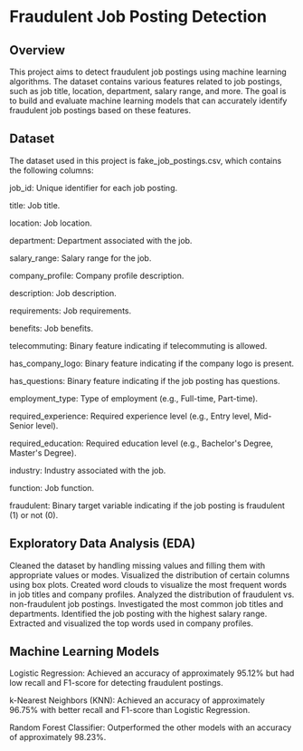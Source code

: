 # Fraudulent Job Posting Detection
## Overview
This project aims to detect fraudulent job postings using machine learning algorithms. The dataset contains various features related to job postings, such as job title, location, department, salary range, and more. The goal is to build and evaluate machine learning models that can accurately identify fraudulent job postings based on these features.

## Dataset

The dataset used in this project is fake_job_postings.csv, which contains the following columns:

job_id: Unique identifier for each job posting.

title: Job title.

location: Job location.

department: Department associated with the job.

salary_range: Salary range for the job.

company_profile: Company profile description.

description: Job description.

requirements: Job requirements.

benefits: Job benefits.

telecommuting: Binary feature indicating if telecommuting is allowed.

has_company_logo: Binary feature indicating if the company logo is present.

has_questions: Binary feature indicating if the job posting has questions.

employment_type: Type of employment (e.g., Full-time, Part-time).

required_experience: Required experience level (e.g., Entry level, Mid-Senior level).

required_education: Required education level (e.g., Bachelor's Degree, Master's Degree).

industry: Industry associated with the job.

function: Job function.

fraudulent: Binary target variable indicating if the job posting is fraudulent (1) or not (0).


## Exploratory Data Analysis (EDA)

Cleaned the dataset by handling missing values and filling them with appropriate values or modes.
Visualized the distribution of certain columns using box plots.
Created word clouds to visualize the most frequent words in job titles and company profiles.
Analyzed the distribution of fraudulent vs. non-fraudulent job postings.
Investigated the most common job titles and departments.
Identified the job posting with the highest salary range.
Extracted and visualized the top words used in company profiles.

## Machine Learning Models
Logistic Regression: Achieved an accuracy of approximately 95.12% but had low recall and F1-score for detecting fraudulent postings.

k-Nearest Neighbors (KNN): Achieved an accuracy of approximately 96.75% with better recall and F1-score than Logistic Regression.

Random Forest Classifier: Outperformed the other models with an accuracy of approximately 98.23%.
